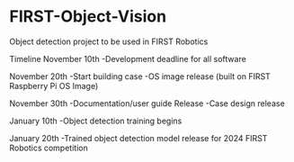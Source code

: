 # FIRST-Object-Vision
Object detection project to be used in FIRST Robotics

Timeline
November 10th
  -Development deadline for all software

November 20th
  -Start building case
  -OS image release (built on FIRST Raspberry Pi OS Image)

November 30th
  -Documentation/user guide Release
  -Case design release

January 10th
  -Object detection training begins

January 20th
  -Trained object detection model release for 2024 FIRST Robotics competition
